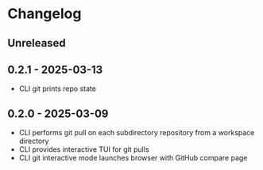 # Changelog

## Unreleased

## 0.2.1 - 2025-03-13

- CLI git prints repo state

## 0.2.0 - 2025-03-09

- CLI performs git pull on each subdirectory repository from a workspace directory
- CLI provides interactive TUI for git pulls
- CLI git interactive mode launches browser with GitHub compare page

[Unreleased]: https://github.com/eighty4/maestro/compare/maestro-v0.2.1...HEAD
[0.2.1]: https://github.com/eighty4/maestro/compare/maestro-v0.2.0...maestro-v0.2.1
[0.2.0]: https://github.com/eighty4/maestro/releases/tag/maestro-v0.2.0

